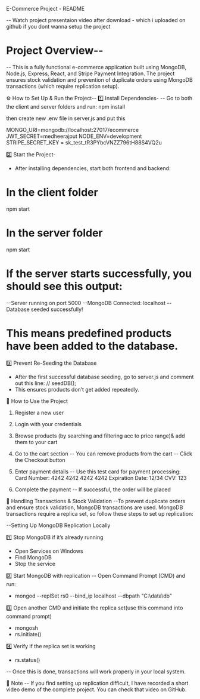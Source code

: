 E-Commerce Project - README

-- Watch project presentaion video after download - which i uploaded on github if you dont wanna setup the project

# Project Overview--
-- This is a fully functional e-commerce application built using MongoDB, Node.js, Express, React, and Stripe Payment Integration. The project ensures stock validation and prevention of duplicate orders using MongoDB transactions (which require replication setup).

⚙️ How to Set Up & Run the Project--
1️⃣ Install Dependencies-
-- Go to both the client and server folders and run:
npm install

then create new .env file in server.js
and put this 

MONGO_URI=mongodb://localhost:27017/ecommerce
JWT_SECRET=medheerajput
NODE_ENV=development
STRIPE_SECRET_KEY = sk_test_tR3PYbcVNZZ796tH88S4VQ2u


2️⃣ Start the Project-
- After installing dependencies, start both frontend and backend:
# In the client folder
npm start

# In the server folder
npm start

# If the server starts successfully, you should see this output:
--Server running on port 5000
--MongoDB Connected: localhost
--Database seeded successfully!
# This means predefined products have been added to the database.

3️⃣ Prevent Re-Seeding the Database
- After the first successful database seeding, go to server.js and comment out this line:
// seedDB();
- This ensures products don’t get added repeatedly.

🛒 How to Use the Project
1. Register a new user
2. Login with your credentials
3. Browse products (by searching and filtering acc to price range)& add them to your cart
4. Go to the cart section
-- You can remove products from the cart
-- Click the Checkout button

5. Enter payment details
-- Use this test card for payment processing:
Card Number: 4242 4242 4242 4242
Expiration Date: 12/34
CVV: 123

6. Complete the payment
-- If successful, the order will be placed


🔄 Handling Transactions & Stock Validation
--To prevent duplicate orders and ensure stock validation, MongoDB transactions are used. MongoDB transactions require a replica set, so follow these steps to set up replication:

--Setting Up MongoDB Replication Locally

1️⃣ Stop MongoDB if it’s already running
- Open Services on Windows
- Find MongoDB
- Stop the service

2️⃣ Start MongoDB with replication
-- Open Command Prompt (CMD) and run:
- mongod --replSet rs0 --bind_ip localhost --dbpath "C:\data\db"

3️⃣ Open another CMD and initiate the replica set(use this command into command prompt)
- mongosh
- rs.initiate()

4️⃣ Verify if the replica set is working
- rs.status()

-- Once this is done, transactions will work properly in your local system.

📌 Note
-- If you find setting up replication difficult, I have recorded a short video demo of the complete project. You can check that video on GitHub.
